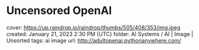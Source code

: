 # Uncensored OpenAI

cover: https://up.raindrop.io/raindrop/thumbs/505/408/353/img.jpeg
created: January 21, 2023 2:30 PM (UTC)
folder: AI Systems / AI | Image | Unsorted
tags: ai image
url: http://adultopenai.pythonanywhere.com/
